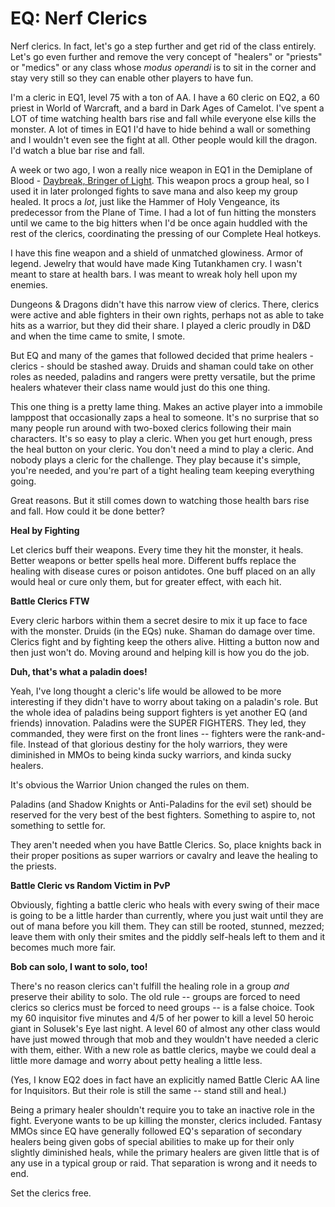 # EQ: Nerf Clerics

Nerf clerics. In fact, let's go a step further and get rid of the class entirely. Let's go even further and remove the very concept of "healers" or "priests" or "medics" or any class whose *modus operandi* is to sit in the corner and stay very still so they can enable other players to have fun.



I'm a cleric in EQ1, level 75 with a ton of AA. I have a 60 cleric on EQ2, a 60 priest in World of Warcraft, and a bard in Dark Ages of Camelot. I've spent a LOT of time watching health bars rise and fall while everyone else kills the monster. A lot of times in EQ1 I'd have to hide behind a wall or something and I wouldn't even see the fight at all. Other people would kill the dragon. I'd watch a blue bar rise and fall.

A week or two ago, I won a really nice weapon in EQ1 in the Demiplane of Blood - [Daybreak, Bringer of Light](http://lucy.allakhazam.com/item.html?id=83615). This weapon procs a group heal, so I used it in later prolonged fights to save mana and also keep my group healed. It procs a *lot*, just like the Hammer of Holy Vengeance, its predecessor from the Plane of Time. I had a lot of fun hitting the monsters until we came to the big hitters when I'd be once again huddled with the rest of the clerics, coordinating the pressing of our Complete Heal hotkeys.

I have this fine weapon and a shield of unmatched glowiness. Armor of legend. Jewelry that would have made King Tutankhamen cry. I wasn't meant to stare at health bars. I was meant to wreak holy hell upon my enemies.

Dungeons & Dragons didn't have this narrow view of clerics. There, clerics were active and able fighters in their own rights, perhaps not as able to take hits as a warrior, but they did their share. I played a cleric proudly in D&D and when the time came to smite, I smote.

But EQ and many of the games that followed decided that prime healers - clerics - should be stashed away. Druids and shaman could take on other roles as needed, paladins and rangers were pretty versatile, but the prime healers whatever their class name would just do this one thing.

This one thing is a pretty lame thing. Makes an active player into a immobile lamppost that occasionally zaps a heal to someone. It's no surprise that so many people run around with two-boxed clerics following their main characters. It's so easy to play a cleric. When you get hurt enough, press the heal button on your cleric. You don't need a mind to play a cleric. And nobody plays a cleric for the challenge. They play because it's simple, you're needed, and you're part of a tight healing team keeping everything going.

Great reasons. But it still comes down to watching those health bars rise and fall. How could it be done better?

**Heal by Fighting**

Let clerics buff their weapons. Every time they hit the monster, it heals. Better weapons or better spells heal more. Different buffs replace the healing with disease cures or poison antidotes. One buff placed on an ally would heal or cure only them, but for greater effect, with each hit.

**Battle Clerics FTW**

Every cleric harbors within them a secret desire to mix it up face to face with the monster. Druids (in the EQs) nuke. Shaman do damage over time. Clerics fight and by fighting keep the others alive. Hitting a button now and then just won't do. Moving around and helping kill is how you do the job.

**Duh, that's what a paladin does!**

Yeah, I've long thought a cleric's life would be allowed to be more interesting if they didn't have to worry about taking on a paladin's role. But the whole idea of paladins being support fighters is yet another EQ (and friends) innovation. Paladins were the SUPER FIGHTERS. They led, they commanded, they were first on the front lines -- fighters were the rank-and-file. Instead of that glorious destiny for the holy warriors, they were diminished in MMOs to being kinda sucky warriors, and kinda sucky healers.

It's obvious the Warrior Union changed the rules on them.

Paladins (and Shadow Knights or Anti-Paladins for the evil set) should be reserved for the very best of the best fighters. Something to aspire to, not something to settle for.

They aren't needed when you have Battle Clerics. So, place knights back in their proper positions as super warriors or cavalry and leave the healing to the priests.

**Battle Cleric vs Random Victim in PvP**

Obviously, fighting a battle cleric who heals with every swing of their mace is going to be a little harder than currently, where you just wait until they are out of mana before you kill them. They can still be rooted, stunned, mezzed; leave them with only their smites and the piddly self-heals left to them and it becomes much more fair.

**Bob can solo, I want to solo, too!**

There's no reason clerics can't fulfill the healing role in a group *and* preserve their ability to solo. The old rule -- groups are forced to need clerics so clerics must be forced to need groups -- is a false choice. Took my 60 inquisitor five minutes and 4/5 of her power to kill a level 50 heroic giant in Solusek's Eye last night. A level 60 of almost any other class would have just mowed through that mob and they wouldn't have needed a cleric with them, either. With a new role as battle clerics, maybe we could deal a little more damage and worry about petty healing a little less.

(Yes, I know EQ2 does in fact have an explicitly named Battle Cleric AA line for Inquisitors. But their role is still the same -- stand still and heal.)

Being a primary healer shouldn't require you to take an inactive role in the fight. Everyone wants to be up killing the monster, clerics included. Fantasy MMOs since EQ have generally followed EQ's separation of secondary healers being given gobs of special abilities to make up for their only slightly diminished heals, while the primary healers are given little that is of any use in a typical group or raid. That separation is wrong and it needs to end.

Set the clerics free.
